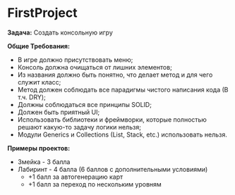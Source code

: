 # FirstProject

**Задача:** Создать консольную игру

**Общие Требования:** 
* В игре должно присутствовать меню;
* Консоль должна очищаться от лишних элементов;
* Из названия должно быть понятно, что делает метод и для чего служит класс;
* Метод должен соблюдать все парадигмы чистого написания кода (В т.ч. DRY);
* Должны соблюдаться все принципы SOLID;
* Должен быть приятный UI;
* Использовать библиотеки и фреймворки, которые полностью решают какую-то задачу логики нельзя;
* Модули Generics и Collections (List, Stack, etc.) использовать нельзя.

**Примеры проектов:**
* Змейка - 3 балла
* Лабиринт - 4 балла (6 баллов с дополнительными условиями)
  * +1 балл за автогенерацию карт
  * +1 балл за переход по нескольким уровням
